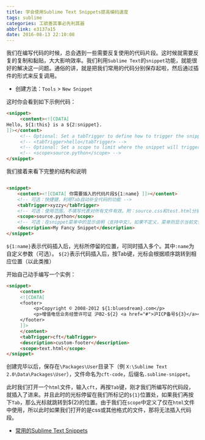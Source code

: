 ```yaml
---
title: 学会使用Sublime Text Snippets提高编码速度
tags: sublime
categories: 工欲善其事必先利其器
abbrlink: e3137a15
date: 2016-08-13 22:10:08
---
```



我们在编写代码的时候，总会遇到一些需要反复使用的代码片段。这时候就需要反复的复制和黏贴，大大影响效率。我们利用`Sublime Text`的`snippet`功能，就能很好的解决这一问题。通俗的讲，就是把我们常用的代码分别保存起啦，然后通过插件的形式来反复调用。
<!--more-->
- 创建方法：`Tools` > `New Snippet`


这时你会看到如下示例代码：

```html
<snippet>
     <content><![CDATA[
Hello, ${1:this} is a ${2:snippet}.
]]></content>
     <!-- Optional: Set a tabTrigger to define how to trigger the snippet -->
     <!-- <tabTrigger>hello</tabTrigger> -->
     <!-- Optional: Set a scope to limit where the snippet will trigger -->
     <!-- <scope>source.python</scope> -->
</snippet>
```

我们接着来看下完整的结构和说明

```html

<snippet>
    <content><![CDATA[ 你需要插入的代码片段${1:name} ]]></content>
    <!-- 可选：快捷键，利用Tab自动补全代码的功能 -->
    <tabTrigger>xyzzy</tabTrigger>
    <!-- 可选：使用范围，不填写代表对所有文件有效。附：source.css和test.html分别对应不同文件。 -->
    <scope>source.python</scope>
    <!-- 可选：在snippet菜单中的显示说明（支持中文）。如果不定义，菜单则显示当前文件的文件名。 -->
    <description>My Fancy Snippet</description>
</snippet>
```

`${1:name}`表示代码插入后，光标所停留的位置，可同时插入多个。其中`:name`为自定义参数（可选）。
`${2}`表示代码插入后，按Tab键，光标会根据顺序跳转到相应位置（以此类推）

开始自己动手编写一个实例：

```html
<snippet>
     <content>
     <![CDATA[
     <footer>
          <p>Copyright © 2008-2012 ${1:bluesdream}.com</p>
          <p>增值电信业务经营许可证 沪B2-${2} <a href="#">沪ICP备号${3}</a></p>
     </footer>
     ]]>
     </content>
     <tabTrigger>cft</tabTrigger>
     <description>custom-footer</description>
     <scope>text.html</scope>
</snippet>
```

创建完毕以后，保存在`\Packages\User`目录下（例 `X:\Sublime Text 2.0\Data\Packages\User`），文件命名为`cft-code`，后缀名`.sublime-snippet`。

此时我们打开一个`html`文件，输入`cft`，再按`Tab`键，刚才我们所编写的代码段，就插入了进来。并且此时的光标停留在我们所标记的`${1}`位置处，如果我们再按下`Tab`，那么光标就跳转到${2}的位置。由于我们在`scope`中定义了仅在`html`文件中使用，所以此时如果我们打开的是css或其他格式的文件，那将无法插入代码段。
 

- [常用的Sublime Text Snippets](https://github.com/poetries/Snippet/tree/master/Sublime-Super-Snippets)
